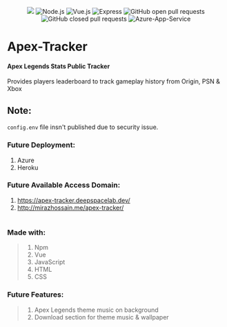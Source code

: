 <p align="center">
  <img src="https://blob.deepspacelab.dev/github/ApexTracker.png" />
  <img src="https://img.shields.io/badge/node-v14.17.3-%23339933?style=flat&logo=node.js" alt="Node.js"/>
  <img src="https://img.shields.io/badge/vue.js-v3.1.4-%234FC08D?style=flat&logo=vue.js" alt="Vue.js"/>
  <img src="https://img.shields.io/npm/v/express?color=%23000000&label=express&logo=Express" alt="Express"/>
  <img src="https://img.shields.io/github/issues-pr/Miraz4300/apex-tracker?logo=github" alt="GitHub open pull requests"/>
  <img src="https://img.shields.io/github/issues-pr-closed/Miraz4300/apex-tracker?logo=Github%20Actions" alt="GitHub closed pull requests"/>
  <img src="https://img.shields.io/website?down_color=red&down_message=offline&label=App%20Service&logo=Microsoft%20Azure&up_color=%230078D4&up_message=online&url=https%3A%2F%2Fapex-tracker.deepspacelab.dev" alt="Azure-App-Service"/>
</p>

# Apex-Tracker

#### Apex Legends Stats Public Tracker
Provides players leaderboard to track gameplay history from Origin, PSN & Xbox


## Note:
```config.env``` file insn't published due to security issue. 


### Future Deployment:
1. Azure
2. Heroku

### Future Available Access Domain:
1. https://apex-tracker.deepspacelab.dev/
2. http://mirazhossain.me/apex-tracker/
#

### Made with:
> 1. Npm
> 2. Vue
> 3. JavaScript
> 4. HTML
> 5. CSS

### Future Features:
> 1. Apex Legends theme music on background
> 2. Download section for theme music & wallpaper
